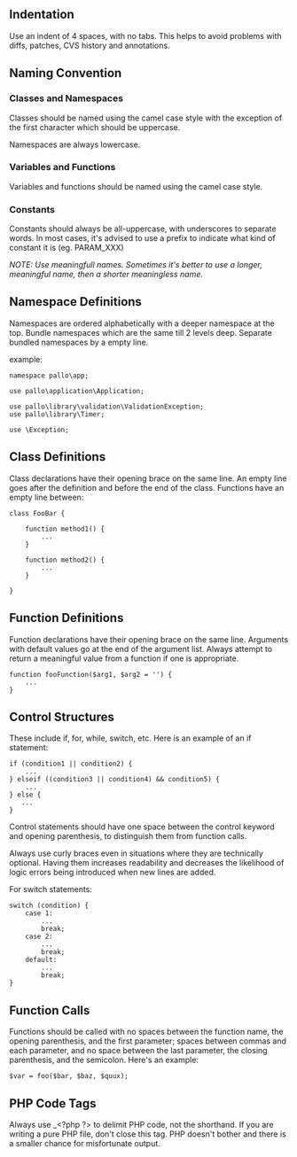## Indentation

Use an indent of 4 spaces, with no tabs. This helps to avoid problems with diffs, patches, CVS history and annotations.

## Naming Convention

### Classes and Namespaces

Classes should be named using the camel case style with the exception of the first character which should be uppercase.

Namespaces are always lowercase.

### Variables and Functions

Variables and functions should be named using the camel case style.

### Constants

Constants should always be all-uppercase, with underscores to separate words. In most cases, it's advised to use a prefix to indicate what kind of constant it is (eg. PARAM_XXX)

_NOTE: Use meaningfull names. Sometimes it's better to use a longer, meaningful name, then a shorter meaningless name._

## Namespace Definitions

Namespaces are ordered alphabetically with a deeper namespace at the top. Bundle namespaces which are the same till 2 levels deep. Separate bundled namespaces by a empty line.

example:

    namespace pallo\app;
    
    use pallo\application\Application;
    
    use pallo\library\validation\ValidationException;
    use pallo\library\Timer;

    use \Exception;


## Class Definitions

Class declarations have their opening brace on the same line. An empty line goes after the definition and before the end of the class. Functions have an empty line between:

    class FooBar {
    
        function method1() {
            ...
        }
        
        function method2() {
            ...
        }
    
    }


## Function Definitions

Function declarations have their opening brace on the same line. Arguments with default values go at the end of the argument list. Always attempt to return a meaningful value from a function if one is appropriate.

    function fooFunction($arg1, $arg2 = '') {
        ...
    }

## Control Structures

These include if, for, while, switch, etc. Here is an example of an if statement:

    if (condition1 || condition2) {
        ...
    } elseif ((condition3 || condition4) && condition5) {
        ...
    } else {
       ...
    }

Control statements should have one space between the control keyword and opening parenthesis, to distinguish them from function calls.

Always use curly braces even in situations where they are technically optional. Having them increases readability and decreases the likelihood of logic errors being introduced when new lines are added.

For switch statements:

    switch (condition) {
        case 1:
            ...
            break;
        case 2:
            ...
            break;
        default:
            ...
            break;
    }


## Function Calls

Functions should be called with no spaces between the function name, the opening parenthesis, and the first parameter; spaces between commas and each parameter, and no space between the last parameter, the closing parenthesis, and the semicolon. Here's an example:

    $var = foo($bar, $baz, $quux);

## PHP Code Tags

Always use _&lt;?php ?> to delimit PHP code, not the <? ?> shorthand. If you are writing a pure PHP file, don't close this tag. PHP doesn't bother and there is a smaller chance for misfortunate output.
